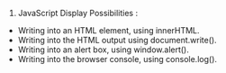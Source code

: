 1. JavaScript Display Possibilities :

 * Writing into an HTML element, using innerHTML.
 * Writing into the HTML output using document.write().
 * Writing into an alert box, using window.alert().
 * Writing into the browser console, using console.log().